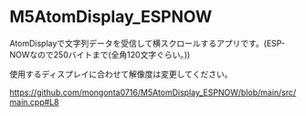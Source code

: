 # M5AtomDisplay_ESPNOW

AtomDisplayで文字列データを受信して横スクロールするアプリです。(ESP-NOWなので250バイトまで(全角120文字ぐらい。))

使用するディスプレイに合わせて解像度は変更してください。

https://github.com/mongonta0716/M5AtomDisplay_ESPNOW/blob/main/src/main.cpp#L8


